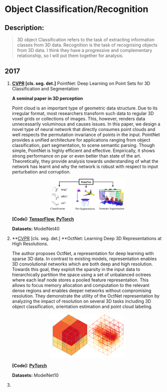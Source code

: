 # Object Classification/Recognition
## Description: 

> 3D object Classification refers to the task of extracting information classes from 3D data. Recognition is the task of recognising objects from 3D data. I think they have a progressive and complementary relationship, so I will put them together for analysis.



## 2017

1. **[CVPR](http://openaccess.thecvf.com/content_cvpr_2017/papers/Qi_PointNet_Deep_Learning_CVPR_2017_paper.pdf) [cls. seg.  det.]** PointNet: Deep Learning on Point Sets for 3D Classification and Segmentation 

   **A seminal paper in 3D perception** 

   Point cloud is an important type of geometric data structure. Due to its irregular format, most researchers transform such data to regular 3D voxel grids or collections of images. This, however, renders data unnecessarily voluminous and causes issues. In this paper, we design a novel type of neural network that directly consumes point clouds and well respects the permutation invariance of points in the input. PointNet provides a unified architecture for applications ranging from object classification, part segmentation, to scene semantic parsing. Though simple, PointNet is highly efficient and effective. Empirically, it shows strong performance on par or even better than state of the art. Theoretically, they provide analysis towards understanding of what the network has learnt and why the network is robust with respect to input perturbation and corruption.

   <p align="center"><img width="50%" src="https://github.com/Yansz/3D-Computer-Vision-Research/blob/master/images/pointnet.png" /></p>

   **[Code]: [TensorFlow](https://github.com/charlesq34/pointnet),   [PyTorch](https://github.com/fxia22/pointnet.pytorch)**  

   **Datasets:** ModelNet40

2. **[CVPR](http://openaccess.thecvf.com/content_cvpr_2017/papers/Riegler_OctNet_Learning_Deep_CVPR_2017_paper.pdf) [cls. seg.  det.] **OctNet: Learning Deep 3D Representations at High Resolutions. 

   The author proposes OctNet, a representation for deep learning with sparse 3D data. In contrast to existing models, representation enables 3D convolutional networks which are both deep and high resolution. Towards this goal, they exploit the sparsity in the input data to hierarchically partition the space using a set of unbalanced octrees where each leaf node stores a pooled feature representation. This allows to focus memory allocation and computation to the relevant dense regions and enables deeper networks without compromising resolution. They demonstrate the utility of the OctNet representation by analyzing the impact of resolution on several 3D tasks including 3D object classification, orientation estimation and point cloud labeling.

   <p align="center"><img width="50%" src="https://github.com/Yansz/3D-Computer-Vision-Research/blob/master/images/octree.png" /></p>

   

   **[Code]:  [PyTorch](https://github.com/griegler/octnet)** 

   **Datasets:** ModelNet10

3. 

